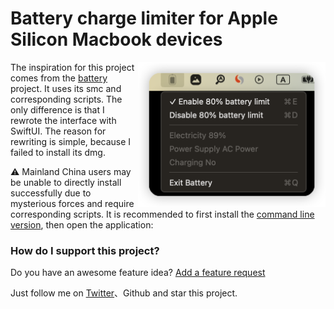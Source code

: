 # Battery charge limiter for Apple Silicon Macbook devices

<img width="300px" align="right" src="./screenshots/app.png"/> The inspiration for this project comes from the [battery](https://github.com/actuallymentor/battery/tree/main) project. It uses its smc and corresponding scripts. The only difference is that I rewrote the interface with SwiftUI. The reason for rewriting is simple, because I failed to install its dmg.

⚠️ Mainland China users may be unable to directly install successfully due to mysterious forces and require corresponding scripts. It is recommended to first install the [command line version](https://github.com/actuallymentor/battery/blob/main/README.md#-command-line-version), then open the application:


### How do I support this project?


Do you have an awesome feature idea? [Add a feature request](https://github.com/LeetaoPrivateSpace/battery/issues/new/choose)

Just follow me on [Twitter](https://twitter.com/LeetaoGoooo)、Github and star this project.